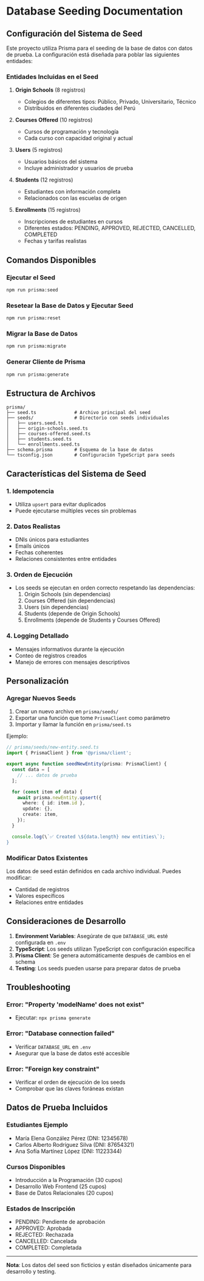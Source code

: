 # Database Seeding Documentation

## Configuración del Sistema de Seed

Este proyecto utiliza Prisma para el seeding de la base de datos con datos de prueba. La configuración está diseñada para poblar las siguientes entidades:

### Entidades Incluidas en el Seed

1. **Origin Schools** (8 registros)
   - Colegios de diferentes tipos: Público, Privado, Universitario, Técnico
   - Distribuidos en diferentes ciudades del Perú

2. **Courses Offered** (10 registros)
   - Cursos de programación y tecnología
   - Cada curso con capacidad original y actual

3. **Users** (5 registros)
   - Usuarios básicos del sistema
   - Incluye administrador y usuarios de prueba

4. **Students** (12 registros)
   - Estudiantes con información completa
   - Relacionados con las escuelas de origen

5. **Enrollments** (15 registros)
   - Inscripciones de estudiantes en cursos
   - Diferentes estados: PENDING, APPROVED, REJECTED, CANCELLED, COMPLETED
   - Fechas y tarifas realistas

## Comandos Disponibles

### Ejecutar el Seed
```bash
npm run prisma:seed
```

### Resetear la Base de Datos y Ejecutar Seed
```bash
npm run prisma:reset
```

### Migrar la Base de Datos
```bash
npm run prisma:migrate
```

### Generar Cliente de Prisma
```bash
npm run prisma:generate
```

## Estructura de Archivos

```
prisma/
├── seed.ts              # Archivo principal del seed
├── seeds/               # Directorio con seeds individuales
│   ├── users.seed.ts
│   ├── origin-schools.seed.ts
│   ├── courses-offered.seed.ts
│   ├── students.seed.ts
│   └── enrollments.seed.ts
├── schema.prisma        # Esquema de la base de datos
└── tsconfig.json        # Configuración TypeScript para seeds
```

## Características del Sistema de Seed

### 1. **Idempotencia**
- Utiliza `upsert` para evitar duplicados
- Puede ejecutarse múltiples veces sin problemas

### 2. **Datos Realistas**
- DNIs únicos para estudiantes
- Emails únicos
- Fechas coherentes
- Relaciones consistentes entre entidades

### 3. **Orden de Ejecución**
- Los seeds se ejecutan en orden correcto respetando las dependencias:
  1. Origin Schools (sin dependencias)
  2. Courses Offered (sin dependencias)
  3. Users (sin dependencias)
  4. Students (depende de Origin Schools)
  5. Enrollments (depende de Students y Courses Offered)

### 4. **Logging Detallado**
- Mensajes informativos durante la ejecución
- Conteo de registros creados
- Manejo de errores con mensajes descriptivos

## Personalización

### Agregar Nuevos Seeds

1. Crear un nuevo archivo en `prisma/seeds/`
2. Exportar una función que tome `PrismaClient` como parámetro
3. Importar y llamar la función en `prisma/seed.ts`

Ejemplo:
```typescript
// prisma/seeds/new-entity.seed.ts
import { PrismaClient } from '@prisma/client';

export async function seedNewEntity(prisma: PrismaClient) {
  const data = [
    // ... datos de prueba
  ];

  for (const item of data) {
    await prisma.newEntity.upsert({
      where: { id: item.id },
      update: {},
      create: item,
    });
  }

  console.log(\`✅ Created \${data.length} new entities\`);
}
```

### Modificar Datos Existentes

Los datos de seed están definidos en cada archivo individual. Puedes modificar:
- Cantidad de registros
- Valores específicos
- Relaciones entre entidades

## Consideraciones de Desarrollo

1. **Environment Variables**: Asegúrate de que `DATABASE_URL` esté configurada en `.env`
2. **TypeScript**: Los seeds utilizan TypeScript con configuración específica
3. **Prisma Client**: Se genera automáticamente después de cambios en el schema
4. **Testing**: Los seeds pueden usarse para preparar datos de prueba

## Troubleshooting

### Error: "Property 'modelName' does not exist"
- Ejecutar: `npx prisma generate`

### Error: "Database connection failed"
- Verificar `DATABASE_URL` en `.env`
- Asegurar que la base de datos esté accesible

### Error: "Foreign key constraint"
- Verificar el orden de ejecución de los seeds
- Comprobar que las claves foráneas existan

## Datos de Prueba Incluidos

### Estudiantes Ejemplo
- María Elena González Pérez (DNI: 12345678)
- Carlos Alberto Rodríguez Silva (DNI: 87654321)
- Ana Sofía Martínez López (DNI: 11223344)

### Cursos Disponibles
- Introducción a la Programación (30 cupos)
- Desarrollo Web Frontend (25 cupos)
- Base de Datos Relacionales (20 cupos)

### Estados de Inscripción
- PENDING: Pendiente de aprobación
- APPROVED: Aprobada
- REJECTED: Rechazada
- CANCELLED: Cancelada
- COMPLETED: Completada

---

**Nota**: Los datos del seed son ficticios y están diseñados únicamente para desarrollo y testing.
